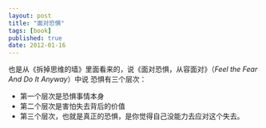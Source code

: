 ```yaml
---
layout: post
title: "面对恐惧"
tags: [book]
published: true
date: 2012-01-16
---
```



也是从《拆掉思维的墙》里面看来的，说《面对恐惧，从容面对》（*Feel the Fear And Do It Anyway*）中说
恐惧有三个层次：

* 第一个层次是恐惧事情本身
* 第二个层次是害怕失去背后的价值
* 第三个层次，也就是真正的恐惧，是你觉得自己没能力去应对这个失去。


